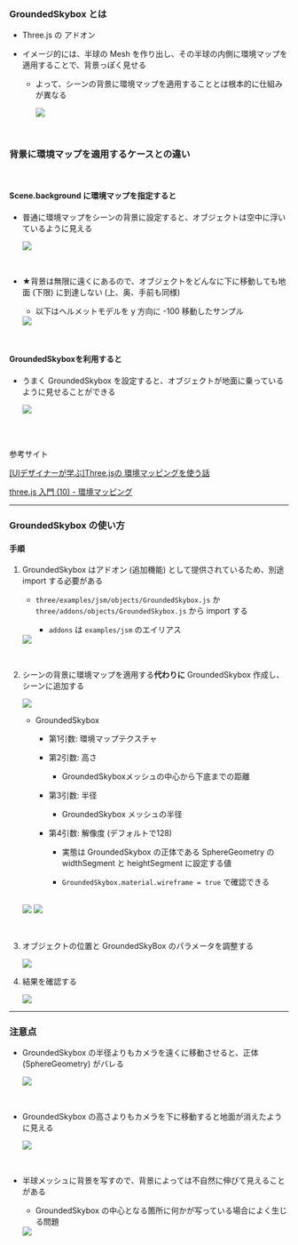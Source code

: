 ### GroundedSkybox とは

- Three.js の アドオン

- イメージ的には、半球の Mesh を作り出し、その半球の内側に環境マップを適用することで、背景っぽく見せる

    - よって、シーンの背景に環境マップを適用することとは根本的に仕組みが異なる

        <img src="./img/GroundedSkybox_1.svg" />

<br>

### 背景に環境マップを適用するケースとの違い

<br>

#### Scene.background に環境マップを指定すると

- 普通に環境マップをシーンの背景に設定すると、オブジェクトは空中に浮いているように見える

    <img src="./img/Normal-Skybox_1.gif" />

<br>

- ★背景は無限に遠くにあるので、オブジェクトをどんなに下に移動しても地面 (下限) に到達しない (上、奥、手前も同様)

    - 以下はヘルメットモデルを y 方向に -100 移動したサンプル

    <img src="./img/Normal-Skybox_2.gif" />

<br>

#### GroundedSkyboxを利用すると

- うまく GroundedSkybox を設定すると、オブジェクトが地面に乗っているように見せることができる

    <img src="./img/GroundedSkybox_2.gif" />

<br>
<br>

参考サイト

[[UIデザイナーが学ぶ]Three.jsの 環境マッピングを使う話](https://note.com/satofaction/n/n84870925476e)

[three.js 入門 (10) - 環境マッピング](https://note.com/npaka/n/na31e6e0ee72f)

---

### GroundedSkybox の使い方

#### 手順
1. GroundedSkybox はアドオン (追加機能) として提供されているため、別途 import する必要がある

    - `three/examples/jsm/objects/GroundedSkybox.js` か `three/addons/objects/GroundedSkybox.js` から import する

        - `addons` は `examples/jsm` のエイリアス

    <img src="./img/GroundedSkybox_3.svg" />

<br>

2. シーンの背景に環境マップを適用する**代わりに** GroundedSkybox 作成し、シーンに追加する

    <img src="./img/GroundedSkybox_6.svg" />

    <br>

    - GroundedSkybox

        - 第1引数: 環境マップテクスチャ

        - 第2引数: 高さ

            - GroundedSkyboxメッシュの中心から下底までの距離

        - 第3引数: 半径

            - GroundedSkybox メッシュの半径

        - 第4引数: 解像度 (デフォルトで128)

            - 実態は GroundedSkybox の正体である SphereGeometry の widthSegment と heightSegment に設定する値

            - `GroundedSkybox.material.wireframe = true` で確認できる
            
        <br>

    <img src="./img/GroundedSkybox_4.svg" />

    <img src="./img/GroundedSkybox_5.svg" />

<br>

3. オブジェクトの位置と GroundedSkyBox のパラメータを調整する

    <img src="./img/GroundedSkybox_7.svg" />

    <br>

4. 結果を確認する

    <img src="./img/GroundedSkybox_8.gif" />

---

### 注意点

- GroundedSkybox の半径よりもカメラを遠くに移動させると、正体 (SphereGeometry) がバレる

    <img src="./img/GroundedSkybox-Issue_1.gif" />

<br>

- GroundedSkybox の高さよりもカメラを下に移動すると地面が消えたように見える

    <img src="./img/GroundedSkybox-Issue_2.gif" />

<br>

- 半球メッシュに背景を写すので、背景によっては不自然に伸びて見えることがある

    - GroundedSkybox の中心となる箇所に何かが写っている場合によく生じる問題

    <img src="./img/GroundedSkybox-Issue_3.png" />